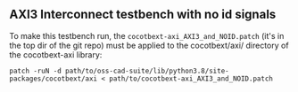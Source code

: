 

## AXI3 Interconnect testbench with no id signals
To make this testbench run, the `cocotbext-axi_AXI3_and_NOID.patch` (it's in the top dir of the git repo)
must be applied to the cocotbext/axi/ directory of the cocotbext-axi library:
```
patch -ruN -d path/to/oss-cad-suite/lib/python3.8/site-packages/cocotbext/axi < path/to/cocotbext-axi_AXI3_and_NOID.patch
```



